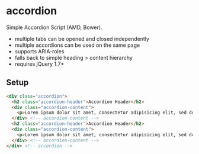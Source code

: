 accordion
=========

Simple Accordion Script (AMD, Bower).

* multiple tabs can be opened and closed independently
* multiple accordions can be used on the same page
* supports ARIA-roles
* falls back to simple heading > content hierarchy
* requires jQuery 1.7+

Setup
-----

```html
<div class="accordion">
  <h2 class="accordion-header">Accordion Header</h2>
  <div class="accordion-content">
    <p>Lorem ipsum dolor sit amet, consectetur adipisicing elit, sed do eiusmod tempor incididunt ut labore et dolore magna aliqua. Ut enim ad minim veniam, quis nostrud exercitation ullamco laboris nisi ut aliquip ex ea commodo consequat. Duis aute irure dolor in reprehenderit in voluptate velit esse cillum dolore eu fugiat nulla pariatur. Excepteur sint occaecat cupidatat non proident, sunt in culpa qui officia deserunt mollit anim id est laborum.</p>
  </div> <!-- accordion-content -->
  <h2 class="accordion-header">Accordion Header</h2>
  <div class="accordion-content">
    <p>Lorem ipsum dolor sit amet, consectetur adipisicing elit, sed do eiusmod tempor incididunt ut labore et dolore magna aliqua. Ut enim ad minim veniam, quis nostrud exercitation ullamco laboris nisi ut aliquip ex ea commodo consequat. Duis aute irure dolor in reprehenderit in voluptate velit esse cillum dolore eu fugiat nulla pariatur. Excepteur sint occaecat cupidatat non proident, sunt in culpa qui officia deserunt mollit anim id est laborum.</p>
  </div> <!-- accordion-content -->
</div> <!-- accordion -->

```
